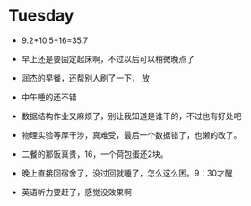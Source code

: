 # Tuesday

- 9.2+10.5+16=35.7

- 早上还是要固定起床啊，不过以后可以稍微晚点了
- 润杰的早餐，还帮别人刷了一下， 放
- 中午睡的还不错
- 数据结构作业又麻烦了，别让我知道是谁干的，不过也有好处吧
- 物理实验等厚干涉，真难受，最后一个数据错了，也懒的改了。
- 二餐的那饭真贵，16，一个荷包蛋还2块。
- 晚上直接回宿舍了，没过回就睡了，怎么这么困。9：30才醒
- 英语听力要赶了，感觉没效果啊
